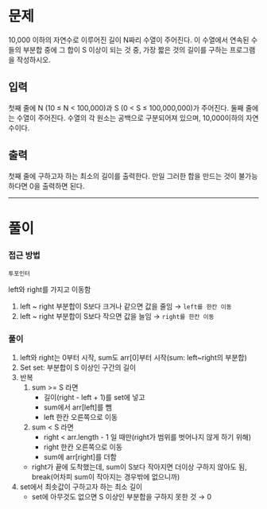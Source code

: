 # 문제
10,000 이하의 자연수로 이루어진 길이 N짜리 수열이 주어진다. 이 수열에서 연속된 수들의 부분합 중에 그 합이 S 이상이 되는 것 중, 가장 짧은 것의 길이를 구하는 프로그램을 작성하시오.

## 입력
첫째 줄에 N (10 ≤ N < 100,000)과 S (0 < S ≤ 100,000,000)가 주어진다. 둘째 줄에는 수열이 주어진다. 수열의 각 원소는 공백으로 구분되어져 있으며, 10,000이하의 자연수이다.

## 출력
첫째 줄에 구하고자 하는 최소의 길이를 출력한다. 만일 그러한 합을 만드는 것이 불가능하다면 0을 출력하면 된다.

---

# 풀이
### 접근 방법
`투포인터`

left와 right를 가지고 이동함
  1. left ~ right 부분합이 S보다 크거나 같으면 값을 줄임 → `left를 한칸 이동`
  2. left ~ right 부분합이 S보다 작으면 값을 늘임 → `right를 한칸 이동`

### 풀이
1. left와 right는 0부터 시작, sum도 arr[0]부터 시작(sum: left~right의 부분합)
2. Set<Integer> set: 부분합이 S 이상인 구간의 길이
3. 반복
   1. sum >= S 라면
       - 길이(right - left + 1)를 set에 넣고
       - sum에서 arr[left]를 뺌
       - left 한칸 오른쪽으로 이동
   2. sum < S 라면
       - right < arr.length - 1 일 때만(right가 범위를 벗어나지 않게 하기 위해)
       - right 한칸 오른쪽으로 이동
       - sum에 arr[right]를 더함
   - right가 끝에 도착했는데, sum이 S보다 작아지면 더이상 구하지 않아도 됨, break(어차피 sum이 작아지는 경우밖에 없으니까)
4. set에서 최솟값이 구하고자 하는 최소 길이
   - set에 아무것도 없으면 S 이상인 부분합을 구하지 못한 것 → 0
